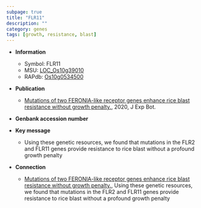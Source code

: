 ```yaml
---
subpage: true
title: "FLR11"
description: ""
category: genes
tags: [growth, resistance, blast]
---
```


* **Information**  
    + Symbol: FLR11  
    + MSU: [LOC_Os10g39010](http://rice.plantbiology.msu.edu/cgi-bin/ORF_infopage.cgi?orf=LOC_Os10g39010)  
    + RAPdb: [Os10g0534500](http://rapdb.dna.affrc.go.jp/viewer/gbrowse_details/irgsp1?name=Os10g0534500)  

* **Publication**  
    + [Mutations of two FERONIA-like receptor genes enhance rice blast resistance without growth penalty.](http://www.ncbi.nlm.nih.gov/pubmed?term=Mutations+of+two+FERONIA-like+receptor+genes+enhance+rice+blast+resistance+without+growth+penalty.%5BTitle%5D), 2020, J Exp Bot.

* **Genbank accession number**  

* **Key message**  
    + Using these genetic resources, we found that mutations in the FLR2 and FLR11 genes provide resistance to rice blast without a profound growth penalty

* **Connection**  
    + [Mutations of two FERONIA-like receptor genes enhance rice blast resistance without growth penalty.](http://www.ncbi.nlm.nih.gov/pubmed?term=Mutations+of+two+FERONIA-like+receptor+genes+enhance+rice+blast+resistance+without+growth+penalty.%5BTitle%5D),  Using these genetic resources, we found that mutations in the FLR2 and FLR11 genes provide resistance to rice blast without a profound growth penalty



